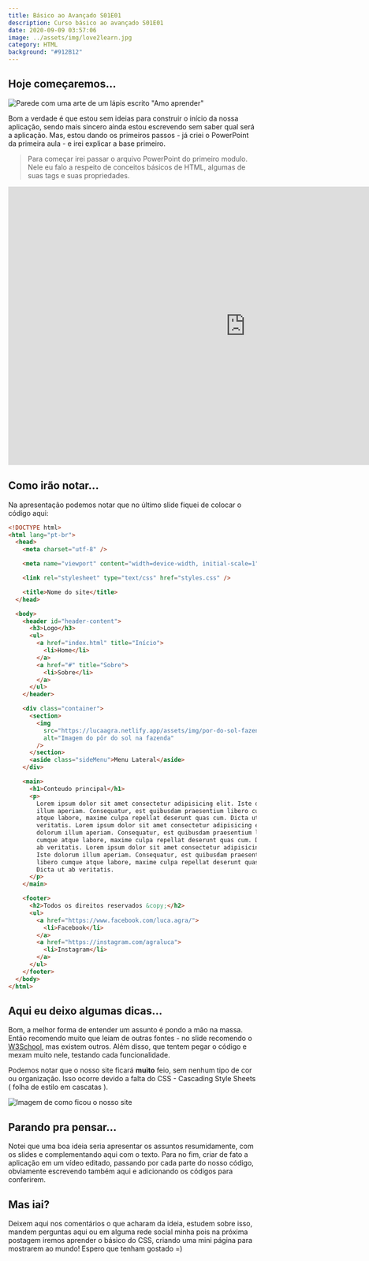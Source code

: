 ```yaml
---
title: Básico ao Avançado S01E01
description: Curso básico ao avançado S01E01
date: 2020-09-09 03:57:06
image: ../assets/img/love2learn.jpg
category: HTML
background: "#912B12"
---
```

## Hoje começaremos...

![Parede com uma arte de um lápis escrito "Amo aprender"](../assets/img/love2learn.jpg)

Bom a verdade é que estou sem ideias para construir o início da nossa aplicação, sendo mais sincero ainda estou escrevendo sem saber qual será a aplicação. Mas, estou dando os primeiros passos - já criei o PowerPoint da primeira aula - e irei explicar a base primeiro.

> Para começar irei passar o arquivo PowerPoint do primeiro modulo. Nele eu falo a respeito de conceitos básicos de HTML, algumas de suas tags e suas propriedades.

<iframe src="https://onedrive.live.com/embed?cid=B3E072143D9FE0F1&amp;resid=B3E072143D9FE0F1%21584&amp;authkey=ABTZQC4qNZmJ9aw&amp;em=2&amp;wdAr=1.7777777777777777" width="962px" height="565px" frameborder="0">Este é um apresentação do <a target="_blank" href="https://office.com">Microsoft Office</a> incorporado, da plataforma <a target="_blank" href="https://office.com/webapps">Office</a>.</iframe>

## Como irão notar...

Na apresentação podemos notar que no último slide fiquei de colocar o código aqui:

```html
<!DOCTYPE html>
<html lang="pt-br">
  <head>
    <meta charset="utf-8" />

    <meta name="viewport" content="width=device-width, initial-scale=1" />

    <link rel="stylesheet" type="text/css" href="styles.css" />

    <title>Nome do site</title>
  </head>

  <body>
    <header id="header-content">
      <h3>Logo</h3>
      <ul>
        <a href="index.html" title="Início">
          <li>Home</li>
        </a>
        <a href="#" title="Sobre">
          <li>Sobre</li>
        </a>
      </ul>
    </header>

    <div class="container">
      <section>
        <img
          src="https://lucaagra.netlify.app/assets/img/por-do-sol-fazenda.jpg"
          alt="Imagem do pôr do sol na fazenda"
        />
      </section>
      <aside class="sideMenu">Menu Lateral</aside>
    </div>

    <main>
      <h1>Conteudo principal</h1>
      <p>
        Lorem ipsum dolor sit amet consectetur adipisicing elit. Iste dolorum
        illum aperiam. Consequatur, est quibusdam praesentium libero cumque
        atque labore, maxime culpa repellat deserunt quas cum. Dicta ut ab
        veritatis. Lorem ipsum dolor sit amet consectetur adipisicing elit. Iste
        dolorum illum aperiam. Consequatur, est quibusdam praesentium libero
        cumque atque labore, maxime culpa repellat deserunt quas cum. Dicta ut
        ab veritatis. Lorem ipsum dolor sit amet consectetur adipisicing elit.
        Iste dolorum illum aperiam. Consequatur, est quibusdam praesentium
        libero cumque atque labore, maxime culpa repellat deserunt quas cum.
        Dicta ut ab veritatis.
      </p>
    </main>

    <footer>
      <h2>Todos os direitos reservados &copy;</h2>
      <ul>
        <a href="https://www.facebook.com/luca.agra/">
          <li>Facebook</li>
        </a>
        <a href="https://instagram.com/agraluca">
          <li>Instagram</li>
        </a>
      </ul>
    </footer>
  </body>
</html>
```

## Aqui eu deixo algumas dicas...

Bom, a melhor forma de entender um assunto é pondo a mão na massa. Então recomendo muito que leiam de outras fontes - no slide recomendo o [W3School](https://www.w3schools.com/html/default.asp), mas existem outros. Além disso, que tentem pegar o código e mexam muito nele, testando cada funcionalidade.

Podemos notar que o nosso site ficará **muito** feio, sem nenhum tipo de cor ou organização. Isso ocorre devido a falta do CSS - Cascading Style Sheets ( folha de estilo em cascatas ).

![Imagem de como ficou o nosso site](../assets/img/como_ficou.jpg)

## Parando pra pensar...

Notei que uma boa ideia seria apresentar os assuntos resumidamente, com os slides e complementando aqui com o texto. Para no fim, criar de fato a aplicação em um vídeo editado, passando por cada parte do nosso código, obviamente escrevendo também aqui e adicionando os códigos para conferirem.

## Mas iai?

Deixem aqui nos comentários o que acharam da ideia, estudem sobre isso, mandem perguntas aqui ou em alguma rede social minha pois na próxima postagem iremos aprender o básico do CSS, criando uma mini página para mostrarem ao mundo! Espero que tenham gostado =)
